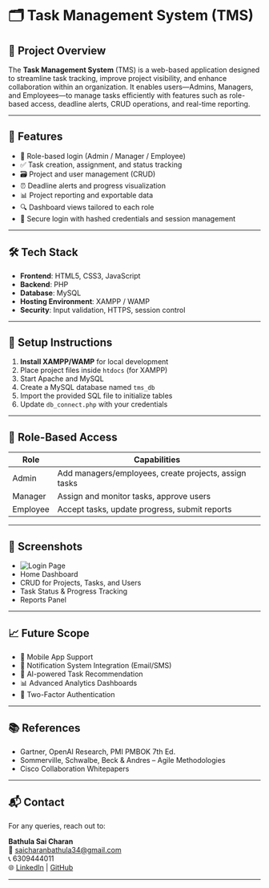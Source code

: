 # 🗂️ Task Management System (TMS)

## 📌 Project Overview

The **Task Management System** (TMS) is a web-based application designed to streamline task tracking, improve project visibility, and enhance collaboration within an organization. It enables users—Admins, Managers, and Employees—to manage tasks efficiently with features such as role-based access, deadline alerts, CRUD operations, and real-time reporting.

---


## 🧠 Features

- 🔐 Role-based login (Admin / Manager / Employee)
- ✅ Task creation, assignment, and status tracking
- 🗃️ Project and user management (CRUD)
- ⏰ Deadline alerts and progress visualization
- 📊 Project reporting and exportable data
- 🔍 Dashboard views tailored to each role
- 🔐 Secure login with hashed credentials and session management

---

## 🛠️ Tech Stack

- **Frontend**: HTML5, CSS3, JavaScript
- **Backend**: PHP
- **Database**: MySQL
- **Hosting Environment**: XAMPP / WAMP
- **Security**: Input validation, HTTPS, session control

---

## 🧪 Setup Instructions

1. **Install XAMPP/WAMP** for local development
2. Place project files inside `htdocs` (for XAMPP)
3. Start Apache and MySQL
4. Create a MySQL database named `tms_db`
5. Import the provided SQL file to initialize tables
6. Update `db_connect.php` with your credentials

---

## 🔐 Role-Based Access

| Role     | Capabilities |
|----------|--------------|
| Admin    | Add managers/employees, create projects, assign tasks |
| Manager  | Assign and monitor tasks, approve users |
| Employee | Accept tasks, update progress, submit reports |

---

## 📸 Screenshots

- ![Login Page](login_page.png) 
- Home Dashboard  
- CRUD for Projects, Tasks, and Users  
- Task Status & Progress Tracking  
- Reports Panel


---

## 📈 Future Scope

- 📱 Mobile App Support
- 🔔 Notification System Integration (Email/SMS)
- 🧠 AI-powered Task Recommendation
- 📊 Advanced Analytics Dashboards
- 🔐 Two-Factor Authentication

---

## 📚 References

- Gartner, OpenAI Research, PMI PMBOK 7th Ed.
- Sommerville, Schwalbe, Beck & Andres – Agile Methodologies
- Cisco Collaboration Whitepapers

---


## 📬 Contact

For any queries, reach out to:

**Bathula Sai Charan**  
📧 saicharanbathula34@gmail.com  
📞 6309444011  
🌐 [LinkedIn](https://www.linkedin.com/in/bathula-sai-charan-a91549290) | [GitHub](https://github.com/saicharanbathula)

---

